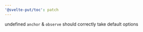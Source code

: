 ```yaml
---
'@svelte-put/toc': patch
---
```


undefined `anchor` & `observe` should correctly take default options
